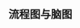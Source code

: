 <!-- 
    README.md
    Created by Ruibin.Chow on 2020/10/23.
    Copyright (c) 2020年 Ruibin.Chow All rights reserved.
    Suggest: using Typora for editing and export
 -->

## 流程图与脑图

